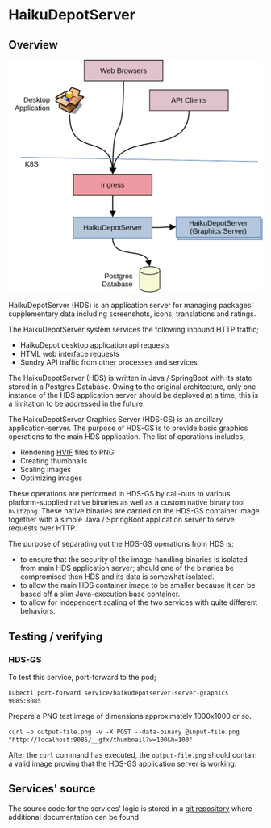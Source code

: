 # HaikuDepotServer

## Overview

![Overview](images/haikudepotserver-overview.svg)

HaikuDepotServer (HDS) is an application server for managing packages' supplementary data including screenshots, icons, translations and ratings.

The HaikuDepotServer system services the following inbound HTTP traffic;

- HaikuDepot desktop application api requests
- HTML web interface requests
- Sundry API traffic from other processes and services

The HaikuDepotServer (HDS) is written in Java / SpringBoot with its state stored in a Postgres Database. Owing to the original architecture, only one instance of the HDS application server should be deployed at a time; this is a limitation to be addressed in the future.

The HaikuDepotServer Graphics Server (HDS-GS) is an ancillary application-server. The purpose of HDS-GS is to provide basic graphics operations to the main HDS application. The list of operations includes;

- Rendering [HVIF](https://blog.leahhanson.us/post/recursecenter2016/haiku_icons.html) files to PNG
- Creating thumbnails
- Scaling images
- Optimizing images

These operations are performed in HDS-GS by call-outs to various platform-supplied native binaries as well as a custom native binary tool `hvif2png`. These native binaries are carried on the HDS-GS container image together with a simple Java / SpringBoot application server to serve requests over HTTP.

The purpose of separating out the HDS-GS operations from HDS is;

- to ensure that the security of the image-handling binaries is isolated from main HDS application server; should one of the binaries be compromised then HDS and its data is somewhat isolated.
- to allow the main HDS container image to be smaller because it can be based off a slim Java-execution base container.
- to allow for independent scaling of the two services with quite different behaviors.

## Testing / verifying

### HDS-GS

To test this service, port-forward to the pod;

```
kubectl port-forward service/haikudepotserver-server-graphics 9085:8085
```

Prepare a PNG test image of dimensions approximately 1000x1000 or so.

```
curl -o output-file.png -v -X POST --data-binary @input-file.png "http://localhost:9085/__gfx/thumbnail?w=100&h=100"
```

After the `curl` command has executed, the `output-file.png` should contain a valid image proving that the HDS-GS application server is working.

## Services' source

The source code for the services' logic is stored in a [git repository](https://github.com/haiku/haikudepotserver/) where additional documentation can be found.
